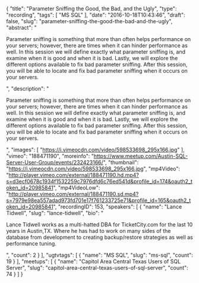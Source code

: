 {
  "title": "Parameter Sniffing the Good, the Bad, and the Ugly",
  "type": "recording",
  "tags": [
    "MS SQL"
  ],
  "date": "2016-10-18T10:43:46",
  "draft": false,
  "slug": "parameter-sniffing-the-good-the-bad-and-the-ugly",
  "abstract": "<p>Parameter sniffing is something that more than often helps performance on your servers; however, there are times when it can hinder performance as well. In this session we will define exactly what parameter sniffing is, and examine when it is good and when it is bad. Lastly, we will explore the different options available to fix bad parameter sniffing. After this session, you will be able to locate and fix bad parameter sniffing when it occurs on your servers.</p>",
  "description": "<p>Parameter sniffing is something that more than often helps performance on your servers; however, there are times when it can hinder performance as well. In this session we will define exactly what parameter sniffing is, and examine when it is good and when it is bad. Lastly, we will explore the different options available to fix bad parameter sniffing. After this session, you will be able to locate and fix bad parameter sniffing when it occurs on your servers.</p>",
  "images": [
    "https://i.vimeocdn.com/video/598533698_295x166.jpg"
  ],
  "vimeo": "188471190",
  "moreinfo": "https://www.meetup.com/Austin-SQL-Server-User-Group/events/232423166/",
  "thumbnail": "https://i.vimeocdn.com/video/598533698_295x166.jpg",
  "mp4Video": "http://player.vimeo.com/external/188471190.hd.mp4?s=d3ecf0678c1934f1532259c7976dfd6c76ed541d&profile_id=174&oauth2_token_id=20985841",
  "mp4VideoLow": "http://player.vimeo.com/external/188471190.sd.mp4?s=7979e98ea557adad973fd701e17f761233725e71&profile_id=165&oauth2_token_id=20985841",
  "recordingID": 153,
  "speakers": [
    {
      "name": "Lance Tidwell",
      "slug": "lance-tidwell",
      "bio": "<p>Lance Tidwell works as a multi-hatted DBA for TicketCity.com for the last 10 years in Austin,TX. Where he has had to work on many sides of the database from development to creating backup/restore strategies as well as performance tuning.</p>",
      "count": 2
    }
  ],
  "ugtvtags": [
    {
      "name": "MS SQL",
      "slug": "ms-sql",
      "count": 19
    }
  ],
  "meetups": [
    {
      "name": "Capitol Area Central Texas Users of SQL Server",
      "slug": "capitol-area-central-texas-users-of-sql-server",
      "count": 74
    }
  ]
}